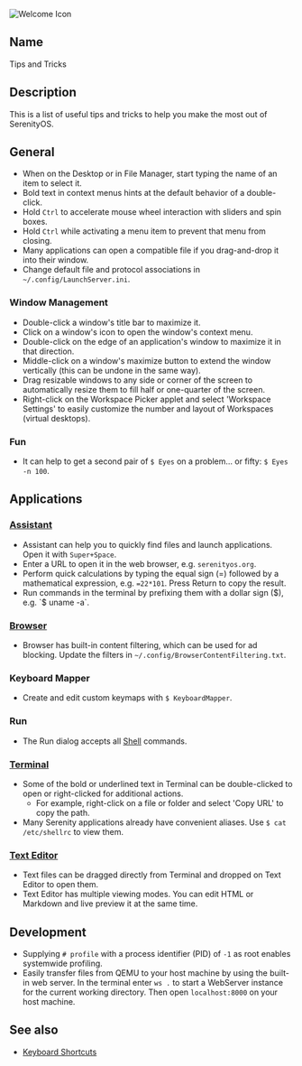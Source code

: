 ![Welcome Icon](/res/icons/32x32/app-welcome.png)

## Name
Tips and Tricks

## Description
This is a list of useful tips and tricks to help you make the most out of SerenityOS.

## General
* When on the Desktop or in File Manager, start typing the name of an item to select it.
* Bold text in context menus hints at the default behavior of a double-click.
* Hold `Ctrl` to accelerate mouse wheel interaction with sliders and spin boxes.
* Hold `Ctrl` while activating a menu item to prevent that menu from closing.
* Many applications can open a compatible file if you drag-and-drop it into their window.
* Change default file and protocol associations in `~/.config/LaunchServer.ini`.

### Window Management
* Double-click a window's title bar to maximize it.
* Click on a window's icon to open the window's context menu.
* Double-click on the edge of an application's window to maximize it in that direction.
* Middle-click on a window's maximize button to extend the window vertically (this can be undone in the same way).
* Drag resizable windows to any side or corner of the screen to automatically resize them to fill half or one-quarter of the screen.
* Right-click on the Workspace Picker applet and select 'Workspace Settings' to easily customize the number and layout of Workspaces (virtual desktops).

### Fun
* It can help to get a second pair of `$ Eyes` on a problem… or fifty: `$ Eyes -n 100`.

## Applications

### [Assistant](help://man/1/Applications/Assistant)
* Assistant can help you to quickly find files and launch applications. Open it with `Super+Space`.
* Enter a URL to open it in the web browser, e.g. `serenityos.org`.
* Perform quick calculations by typing the equal sign (=) followed by a mathematical expression, e.g. `=22*101`. Press Return to copy the result.
* Run commands in the terminal by prefixing them with a dollar sign ($), e.g. `$ uname -a`.

### [Browser](help://man/1/Applications/Browser)
* Browser has built-in content filtering, which can be used for ad blocking. Update the filters in `~/.config/BrowserContentFiltering.txt`.

### Keyboard Mapper
* Create and edit custom keymaps with `$ KeyboardMapper`.

### Run
* The Run dialog accepts all [Shell](help://man/5/Shell) commands.

### [Terminal](help://man/1/Applications/Terminal)
* Some of the bold or underlined text in Terminal can be double-clicked to open or right-clicked for additional actions.
    * For example, right-click on a file or folder and select 'Copy URL' to copy the path.
* Many Serenity applications already have convenient aliases. Use `$ cat /etc/shellrc` to view them.

### [Text Editor](help://man/1/Applications/TextEditor)
* Text files can be dragged directly from Terminal and dropped on Text Editor to open them.
* Text Editor has multiple viewing modes. You can edit HTML or Markdown and live preview it at the same time.

## Development
* Supplying `# profile` with a process identifier (PID) of `-1` as root enables systemwide profiling.
* Easily transfer files from QEMU to your host machine by using the built-in web server. In the terminal enter `ws .` to start a WebServer instance for the current working directory. Then open `localhost:8000` on your host machine.

## See also
* [Keyboard Shortcuts](help://man/7/KeyboardShortcuts)
